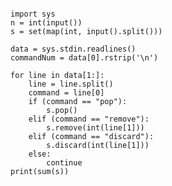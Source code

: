 <pre><code>
import sys
n = int(input())
s = set(map(int, input().split()))

data = sys.stdin.readlines()
commandNum = data[0].rstrip('\n')

for line in data[1:]:
    line = line.split()
    command = line[0]
    if (command == "pop"):
        s.pop()
    elif (command == "remove"):
        s.remove(int(line[1]))
    elif (command == "discard"):
        s.discard(int(line[1]))
    else:
        continue
print(sum(s))
</code></pre>